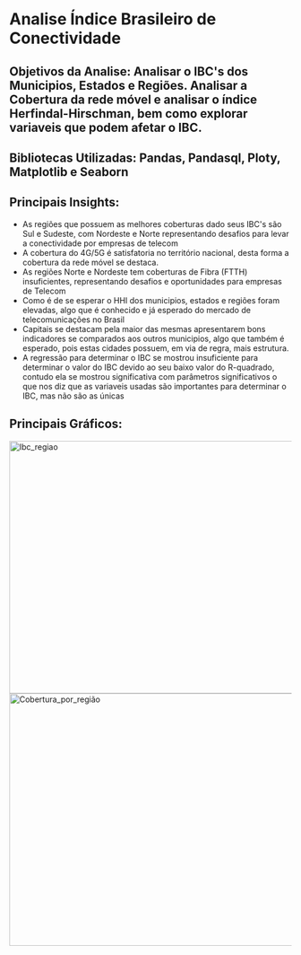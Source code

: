 # Analise Índice Brasileiro de Conectividade
## Objetivos da Analise: Analisar o IBC's dos Municipios, Estados e Regiões. Analisar a Cobertura da rede móvel e analisar o índice Herfindal-Hirschman, bem como explorar variaveis que podem afetar o IBC.
## Bibliotecas Utilizadas: Pandas, Pandasql, Ploty, Matplotlib e Seaborn
## Principais Insights:
* As regiões que possuem as melhores coberturas dado seus IBC's são Sul e Sudeste, com Nordeste e Norte representando desafios para levar a conectividade por empresas de telecom
* A cobertura do 4G/5G é satisfatoria no território nacional, desta forma a cobertura da rede móvel se destaca.
* As regiões Norte e Nordeste tem coberturas de Fibra (FTTH) insuficientes, representando desafios e oportunidades para empresas de Telecom
* Como é de se esperar o HHI dos municipios, estados e regiões foram elevadas, algo que é conhecido e já esperado do mercado de telecomunicações no Brasil
* Capitais se destacam pela maior das mesmas apresentarem bons indicadores se comparados aos outros municipios, algo que também é esperado, pois estas cidades possuem, em via de regra, mais estrutura.
* A regressão para determinar o IBC se mostrou insuficiente para determinar o valor do IBC devido ao seu baixo valor do R-quadrado, contudo ela se mostrou significativa com parâmetros significativos o que nos diz que as variaveis usadas são importantes para determinar o IBC, mas não são as únicas
## Principais Gráficos:
<img width="2418" height="450" alt="Ibc_regiao" src="https://github.com/user-attachments/assets/32272821-6e6a-404e-8ca8-5a9a715d5ddc" />
<img width="2418" height="450" alt="Cobertura_por_região" src="https://github.com/user-attachments/assets/2f65c6e6-4430-4ef8-9fa1-18123e3af825" />

